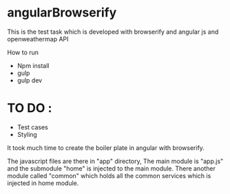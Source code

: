 # angularBrowserify

This is the test task which is developed with browserify and angular js and openweathermap API

How to run

* Npm install
* gulp
* gulp dev

# TO DO : 
* Test cases
* Styling

It took much time to create the boiler plate in angular with browserify. 

The javascript files are there in "app" directory, The main module is "app.js" and the submodule "home" is injected to the main module.
There another module called "common" which holds all the common services which is injected in home module.
